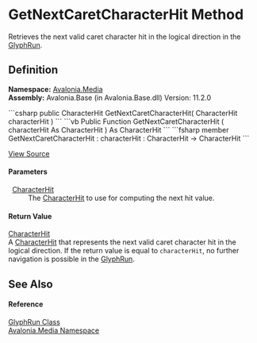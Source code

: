 # GetNextCaretCharacterHit Method


Retrieves the next valid caret character hit in the logical direction in the <a href="T_Avalonia_Media_GlyphRun">GlyphRun</a>.



## Definition
**Namespace:** <a href="N_Avalonia_Media">Avalonia.Media</a>  
**Assembly:** Avalonia.Base (in Avalonia.Base.dll) Version: 11.2.0

<Tabs groupId="api-code-preview">
<TabItem value="csharp" label="C#">
```csharp
public CharacterHit GetNextCaretCharacterHit(
	CharacterHit characterHit
)
```
</TabItem>
<TabItem value="vb" label="VB">
```vb
Public Function GetNextCaretCharacterHit ( 
	characterHit As CharacterHit
) As CharacterHit
```
</TabItem>
<TabItem value="fsharp" label="F#">
```fsharp
member GetNextCaretCharacterHit : 
        characterHit : CharacterHit -> CharacterHit 
```
</TabItem>
</Tabs>



<a href="https://github.com/AvaloniaUI/Avalonia/tree/master/src/Avalonia.Base/Media/GlyphRun.cs#L403" title="View the source code">View Source</a>



#### Parameters
<dl><dt>  <a href="T_Avalonia_Media_CharacterHit">CharacterHit</a></dt><dd>The <a href="T_Avalonia_Media_CharacterHit">CharacterHit</a> to use for computing the next hit value.</dd></dl>

#### Return Value
<a href="T_Avalonia_Media_CharacterHit">CharacterHit</a>  
A <a href="T_Avalonia_Media_CharacterHit">CharacterHit</a> that represents the next valid caret character hit in the logical direction. If the return value is equal to `characterHit`, no further navigation is possible in the <a href="T_Avalonia_Media_GlyphRun">GlyphRun</a>.

## See Also


#### Reference
<a href="T_Avalonia_Media_GlyphRun">GlyphRun Class</a>  
<a href="N_Avalonia_Media">Avalonia.Media Namespace</a>  

